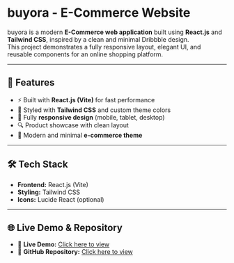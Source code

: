  # buyora - E-Commerce Website

buyora is a modern **E-Commerce web application** built using **React.js** and **Tailwind CSS**, inspired by a clean and minimal Dribbble design.  
This project demonstrates a fully responsive layout, elegant UI, and reusable components for an online shopping platform.

---

## 🚀 Features
- ⚡ Built with **React.js (Vite)** for fast performance  
- 🎨 Styled with **Tailwind CSS** and custom theme colors  
- 📱 Fully **responsive design** (mobile, tablet, desktop)  
- 🔍 Product showcase with clean layout  
- 🛒 Modern and minimal **e-commerce theme**  

---

## 🛠️ Tech Stack
- **Frontend:** React.js (Vite)  
- **Styling:** Tailwind CSS  
- **Icons:** Lucide React (optional)  

---

## 🌐 Live Demo & Repository

- 🔗 **Live Demo:** [Click here to view](https://buyoraa.vercel.app/)  
- 🔗 **GitHub Repository:** [Click here to view](https://buyoraa.netlify.app/)
